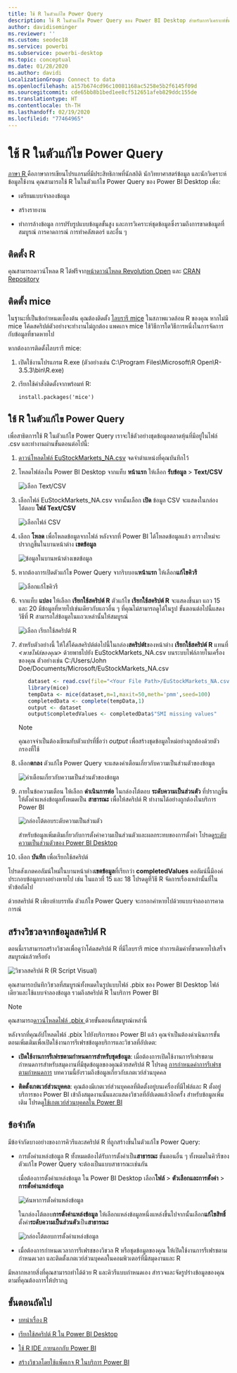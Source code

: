 ```yaml
---
title: ใช้ R ในตัวแก้ไข Power Query
description: ใช้ R ในตัวแก้ไข Power Query ของ Power BI Desktop สำหรับการวิเคราะห์ขั้นสูง
author: davidiseminger
ms.reviewer: ''
ms.custom: seodec18
ms.service: powerbi
ms.subservice: powerbi-desktop
ms.topic: conceptual
ms.date: 01/28/2020
ms.author: davidi
LocalizationGroup: Connect to data
ms.openlocfilehash: a157b674cd96c10081168ac5258e5b2f6145f09d
ms.sourcegitcommit: cde65bb8b1bed1ee8cf512651afeb829ddc155de
ms.translationtype: HT
ms.contentlocale: th-TH
ms.lasthandoff: 02/19/2020
ms.locfileid: "77464965"
---
```

# <a name="use-r-in-power-query-editor"></a>ใช้ R ในตัวแก้ไข Power Query

[ภาษา R ](https://mran.microsoft.com/documents/what-is-r) คือภาษาการเขียนโปรแกรมที่มีประสิทธิภาพที่นักสถิติ นักวิทยาศาสตร์ข้อมูล และนักวิเคราะห์ข้อมูลใช้งาน คุณสามารถใช้ R ในในตัวแก้ไข Power Query ของ Power BI Desktop เพื่อ:

* เตรียมแบบจำลองข้อมูล

* สร้างรายงาน

* ทำการล้างข้อมูล การปรับรูปแบบข้อมูลขั้นสูง และการวิเคราะห์ชุดข้อมูลซึ่งรวมถึงการขาดข้อมูลที่สมบูรณ์ การคาดการณ์ การทำคลัสเตอร์ และอื่น ๆ  

## <a name="install-r"></a>ติดตั้ง R

คุณสามารถดาวน์โหลด R ได้ฟรีจาก[หน้าดาวน์โหลด Revolution Open](https://mran.revolutionanalytics.com/download/) และ [CRAN Repository](https://cran.r-project.org/bin/windows/base/)

## <a name="install-mice"></a>ติดตั้ง mice

ในฐานะที่เป็นข้อกำหนดเบื้องต้น คุณต้องติดตั้ง [ไลบรารี mice](https://www.rdocumentation.org/packages/mice/versions/3.5.0/topics/mice) ในสภาพแวดล้อม R ของคุณ หากไม่มี mice โค้ดสคริปต์ตัวอย่างจะทำงานไม่ถูกต้อง แพคเกจ mice ใช้วิธีการใดวิธีการหนึ่งในการจัดการกับข้อมูลที่ขาดหายไป

หากต้องการติดตั้งไลบรารี mice:

1. เปิดใช้งานโปรแกรม R.exe (ตัวอย่างเช่น C:\Program Files\Microsoft\R Open\R-3.5.3\bin\R.exe)  

2. เรียกใช้คำสั่งติดตั้งจากพร้อมท์ R:

   ``` 
   install.packages('mice') 
   ```

## <a name="use-r-in-power-query-editor"></a>ใช้ R ในตัวแก้ไข Power Query

เพื่อสาธิตการใช้ R ในตัวแก้ไข Power Query เราจะใช้ตัวอย่างชุดข้อมูลตลาดหุ้นที่มีอยู่ในไฟล์ .csv และทำงานผ่านขั้นตอนต่อไปนี้:

1. [ดาวน์โหลดไฟล์ EuStockMarkets_NA.csv](https://download.microsoft.com/download/F/8/A/F8AA9DC9-8545-4AAE-9305-27AD1D01DC03/EuStockMarkets_NA.csv) จดจำตำแหน่งที่คุณบันทึกไว้

1. โหลดไฟล์ลงใน Power BI Desktop จากแท็บ **หน้าแรก** ให้เลือก **รับข้อมูล** > **Text/CSV**

   ![เลือก Text/CSV](media/desktop-r-in-query-editor/r-in-query-editor_1.png)

1. เลือกไฟล์ EuStockMarkets_NA.csv จากนั้นเลือก **เปิด** ข้อมูล CSV จะแสดงในกล่องโต้ตอบ **ไฟล์ Text/CSV**

   ![เลือกไฟล์ CSV](media/desktop-r-in-query-editor/r-in-query-editor_2.png)

1. เลือก **โหลด** เพื่อโหลดข้อมูลจากไฟล์ หลังจากที่ Power BI ได้โหลดข้อมูลแล้ว ตารางใหม่จะปรากฏขึ้นในบานหน้าต่าง **เขตข้อมูล**

   ![ข้อมูลในบานหน้าต่างเขตข้อมูล](media/desktop-r-in-query-editor/r-in-query-editor_3.png)

1. หากต้องการเปิดตัวแก้ไข Power Query จากริบบอน**หน้าแรก** ให้เลือก**แก้ไขคิวรี**

   ![เลือกแก้ไขคิวรี](media/desktop-r-in-query-editor/r-in-query-editor_4.png)

1. จากแท็บ **แปลง** ให้เลือก **เรียกใช้สคริปต์ R** ตัวแก้ไข **เรียกใช้สคริปต์ R** จะแสดงขึ้นมา แถว 15 และ 20 มีข้อมูลที่หายไปเช่นเดียวกับแถวอื่น ๆ ที่คุณไม่สามารถดูได้ในรูป ขั้นตอนต่อไปนี้แสดงวิธีที่ R สามารถใส่ข้อมูลในแถวเหล่านั้นให้สมบูรณ์

   ![เลือก เรียกใช้สคริปต์ R](media/desktop-r-in-query-editor/r-in-query-editor_5d.png)

1. สำหรับตัวอย่างนี้ ให้ใส่โค้ดสคริปต์ต่อไปนี้ในกล่อง**สคริปต์t**ของหน้าต่าง **เรียกใช้สคริปต์ R** แทนที่ *&lt;พาธไฟล์ของคุณ&gt;* ด้วยพาธไปยัง EuStockMarkets_NA.csv บนระบบไฟล์ภายในเครื่องของคุณ ตัวอย่างเช่น C:/Users/John Doe/Documents/Microsoft/EuStockMarkets_NA.csv

    ```r
       dataset <- read.csv(file="<Your File Path>/EuStockMarkets_NA.csv", header=TRUE, sep=",")
       library(mice)
       tempData <- mice(dataset,m=1,maxit=50,meth='pmm',seed=100)
       completedData <- complete(tempData,1)
       output <- dataset
       output$completedValues <- completedData$"SMI missing values"
    ```

    > [!NOTE]
    > คุณอาจจำเป็นต้องเขียนทับตัวแปรที่ชื่อว่า *output* เพื่อสร้างชุดข้อมูลใหม่อย่างถูกต้องด้วยตัวกรองที่ใช้

7. เลือก**ตกลง** ตัวแก้ไข Power Query จะแสดงคำเตือนเกี่ยวกับความเป็นส่วนตัวของข้อมูล

   ![คำเตือนเกี่ยวกับความเป็นส่วนตัวของข้อมูล](media/desktop-r-in-query-editor/r-in-query-editor_6.png)
8. ภายในข้อความเตือน ให้เลือก **ดำเนินการต่อ** ในกล่องโต้ตอบ **ระดับความเป็นส่วนตัว** ที่ปรากฏขึ้น ให้ตั้งค่าแหล่งข้อมูลทั้งหมดเป็น **สาธารณะ** เพื่อให้สคริปต์ R ทำงานได้อย่างถูกต้องในบริการ Power BI 

   ![กล่องโต้ตอบระดับความเป็นส่วนตัว](media/desktop-r-in-query-editor/r-in-query-editor_7.png)

   สำหรับข้อมูลเพิ่มเติมเกี่ยวกับการตั้งค่าความเป็นส่วนตัวและผลกระทบของการตั้งค่า โปรดดู[ระดับความเป็นส่วนตัวของ Power BI Desktop](desktop-privacy-levels.md)

 9. เลือก **บันทึก** เพื่อเรียกใช้สคริปต์ 

   โปรดสังเกตคอลัมน์ใหม่ในบานหน้าต่าง**เขตข้อมูล**ที่เรียกว่า **completedValues** คอลัมน์นี้มีองค์ประกอบข้อมูลบางอย่างหายไป เช่น ในแถวที่ 15 และ 18 โปรดดูที่วิธี R จัดการเรื่องเหล่านั้นที่ในหัวข้อถัดไป

   ด้วยสคริปต์ R เพียงห้าบรรทัด ตัวแก้ไข Power Query จะกรอกค่าหายไปด้วยแบบจำลองการคาดการณ์

## <a name="create-visuals-from-r-script-data"></a>สร้างวิชวลจากข้อมูลสคริปต์ R

ตอนนี้เราสามารถสร้างวิชวลเพื่อดูว่าโค้ดสคริปต์ R ที่มีไลบรารี mice ทำการเติมค่าที่ขาดหายไปเสร็จสมบูรณ์แล้วหรือยัง

![วิชวลสคริปต์ R (R Script Visual)](media/desktop-r-in-query-editor/r-in-query-editor_8a.png)

คุณสามารถบันทึกวิชวลที่สมบูรณ์ทั้งหมดในรูปแบบไฟล์ .pbix ของ Power BI Desktop ไฟล์เดียวและใช้แบบจำลองข้อมูล รวมถึงสคริปต์ R ในบริการ Power BI

> [!NOTE]
> คุณสามารถ[ดาวน์โหลดไฟล์ .pbix ](https://download.microsoft.com/download/F/8/A/F8AA9DC9-8545-4AAE-9305-27AD1D01DC03/Complete%20Values%20with%20R%20in%20PQ.pbix)ด้วยขั้นตอนที่สมบูรณ์เหล่านี้

หลังจากที่คุณอัปโหลดไฟล์ .pbix ไปยังบริการของ Power BI แล้ว คุณจำเป็นต้องดำเนินการขั้นตอนเพิ่มเติมเพื่อเปิดใช้งานการรีเฟรชข้อมูลบริการและวิชวลที่อัปเดต:  

* **เปิดใช้งานการรีเฟรชตามกำหนดการสำหรับชุดข้อมูล**: เมื่อต้องการเปิดใช้งานการรีเฟรชตามกำหนดการสำหรับสมุดงานที่มีชุดข้อมูลของคุณด้วยสคริปต์ R โปรดดู [การกำหนดค่าการรีเฟรชตามกำหนดการ](refresh-scheduled-refresh.md) บทความนี้ยังรวมถึงข้อมูลเกี่ยวกับเกตเวย์ส่วนบุคคล

* **ติดตั้งเกตเวย์ส่วนบุคคล**: คุณต้องมีเกตเวย์ส่วนบุคคลที่ติดตั้งอยู่บนเครื่องที่มีไฟล์และ R ตั้งอยู่ บริการของ Power BI เข้าถึงสมุดงานนั้นและแสดงวิชวลที่อัปเดตแล้วอีกครั้ง สำหรับข้อมูลเพิ่มเติม โปรดดู[ใช้เกตเวย์ส่วนบุคคลใน Power BI](service-gateway-personal-mode.md)

## <a name="limitations"></a>ข้อจำกัด

มีข้อจำกัดบางอย่างของการคิวรีและสคริปต์ R ที่ถูกสร้างขึ้นในตัวแก้ไข Power Query:

* การตั้งค่าแหล่งข้อมูล R ทั้งหมดต้องได้รับการตั้งค่าเป็น**สาธารณะ** ขั้นตอนอื่น ๆ ทั้งหมดในคิวรีของตัวแก้ไข Power Query จะต้องเป็นแบบสาธารณะเช่นกัน 

   เมื่อต้องการตั้งค่าแหล่งข้อมูล ใน Power BI Desktop เลือก**ไฟล์** > **ตัวเลือกและการตั้งค่า** > **การตั้งค่าแหล่งข้อมูล**

   ![ค้นหาการตั้งค่าแหล่งข้อมูล](media/desktop-r-in-query-editor/r-in-query-editor_9.png)

   ในกล่องโต้ตอบ**การตั้งค่าแหล่งข้อมูล** ให้เลือกแหล่งข้อมูลหนึ่งแหล่งขึ้นไปจากนั้นเลือก**แก้ไขสิทธิ์** ตั้งค่า**ระดับความเป็นส่วนตัว**เป็น**สาธารณะ**

   ![กล่องโต้ตอบการตั้งค่าแหล่งข้อมูล](media/desktop-r-in-query-editor/r-in-query-editor_10.png)  
  
* เมื่อต้องการกำหนดเวลาการรีเฟรชของวิชวล R หรือชุดข้อมูลของคุณ ให้เปิดใช้งานการรีเฟรชตามกำหนดเวลา และติดตั้งเกตเวย์ส่วนบุคคลในคอมพิวเตอร์ที่มีสมุดงานและ R 

มีหลากหลายสิ่งที่คุณสามารถทำได้ด้วย R และคิวรีแบบกำหนดเอง สำรวจและจัดรูปร่างข้อมูลของคุณตามที่คุณต้องการให้ปรากฏ

## <a name="next-steps"></a>ขั้นตอนถัดไป

* [บทนำเรื่อง R](https://mran.microsoft.com/documents/what-is-r) 

* [เรียกใช้สคริปต์ R ใน Power BI Desktop](desktop-r-scripts.md) 

* [ใช้ R IDE ภายนอกกับ Power BI](desktop-r-ide.md) 

* [สร้างวิชวลโดยใช้แพ็คเกจ R ในบริการ Power BI](service-r-packages-support.md)
